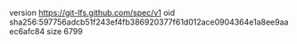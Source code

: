 version https://git-lfs.github.com/spec/v1
oid sha256:597756adcb51f243ef4fb386920377f61d012ace0904364e1a8ee9aaec6afc84
size 6799
